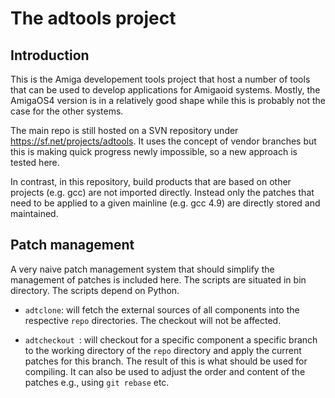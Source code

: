 The adtools project
===================

Introduction
------------

This is the Amiga developement tools project that host a number of tools
that can be used to develop applications for Amigaoid systems. Mostly,
the AmigaOS4 version is in a relatively good shape while this is probably
not the case for the other systems.

The main repo is still hosted on a SVN repository under
https://sf.net/projects/adtools. It uses the concept of vendor branches
but this is making quick progress newly impossible, so a new approach
is tested here.

In contrast, in this repository, build products that are based on other
projects (e.g. gcc) are not imported directly. Instead only the patches
that need to be applied to a given mainline (e.g. gcc 4.9) are directly
stored and maintained.

Patch management
----------------

A very naive patch management system that should simplify the management
of patches is included here. The scripts are situated in bin directory.
The scripts depend on Python.

* ```adtclone```: will fetch the external sources of all components into
 the respective ```repo``` directories. The checkout will not be affected.

* ```adtcheckout ```: will checkout for a specific component a specific 
 branch to the working directory of the ```repo``` directory and apply 
 the current patches for this branch. The result of this is what should 
 be used for compiling. It can also be used to adjust the order and 
 content of the patches e.g., using ```git rebase``` etc.
